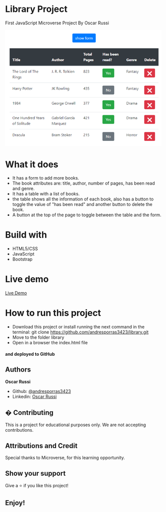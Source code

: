 # Library Project

First JavaScript Microverse Project By Oscar Russi

![screenshot](./library-screenshot.png)


# What it does

- It has a form to add more books.
- The book attributes are: title, author, number of pages, has been read and genre.
- It has a table with a list of books.
- the table shows all the information of each book, also has a button to toggle the value of "has been read" and another button to delete the book.
- A button at the top of the page to toggle between the table and the form.

# Build with

- HTML5/CSS
- JavaScript
- Bootstrap

# Live demo

[Live Demo](https://andresporras3423.github.io/library/index.html)

# How to run this project

- Download this project or install running the next command in the terminal: git clone https://github.com/andresporras3423/library.git
- Move to the folder library
- Open in a browser the index.html file

#### and deployed to GitHub

## Authors

**Oscar Russi**
- Github: [@andresporras3423](https://github.com/andresporras3423/)
- Linkedin: [Oscar Russi](https://www.linkedin.com/in/oscar-andres-russi-porras)

## � Contributing

This is a project for educational purposes only. We are not accepting contributions.

## Attributions and Credit

Special thanks to Microverse, for this learning opportunity. 

## Show your support

Give a ⭐️ if you like this project!

## Enjoy!